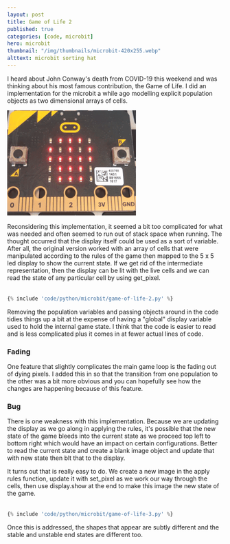 ```yaml
---
layout: post
title: Game of Life 2
published: true
categories: [code, microbit]
hero: microbit
thumbnail: "/img/thumbnails/microbit-420x255.webp"
alttext: microbit sorting hat
---
```


I heard about John Conway's death from COVID-19 this weekend and was thinking about his most famous 
contribution, the Game of Life. I did an implementation for the microbit a while ago modelling explicit 
population objects as two dimensional arrays of cells. 


![example](/img/posts/microbit-game-of-life/game.gif)


Reconsidering this implementation, it seemed a bit too complicated for what was needed and often seemed 
to run out of stack space when running. The thought occurred that the display itself could be used as a 
sort of variable. After all, the original version worked with an array of cells that were manipulated according 
to the rules of the game then mapped to the 5 x 5 led display to show the current state. If we get rid of the 
intermediate representation, then the display can be lit with the live cells and we can read the state of 
any particular cell by using get_pixel.

```python

{% include 'code/python/microbit/game-of-life-2.py' %}

```

Removing the population variables and passing objects around in the code tidies things up a bit at the 
expense of having a "global" display variable used to hold the internal game state. I think that the code is 
easier to read and is less complicated plus it comes in at fewer actual lines of code. 

### Fading

One feature that slightly complicates the main game loop is the fading out of dying pixels. I added this in so that the transition 
from one population to the other was a bit more obvious and you can hopefully see how the changes are happening because of this feature. 


### Bug

There is one weakness with this implementation. Because we are updating the display as we go along in applying the rules, it's possible that the new state of the game bleeds into the current state as we proceed top left to bottom right which would have an impact on certain configurations. Better to read the current state and create a blank image object and update that with new state then blt that to the display.

It turns out that is really easy to do. We create a new image in the apply rules function, update it with set_pixel as we 
work our way through the cells, then use display.show at the end to make this image the new state of the game. 

```python

{% include 'code/python/microbit/game-of-life-3.py' %}

```

Once this is addressed, the shapes that appear are subtly different and the stable and unstable end states are different too. 

